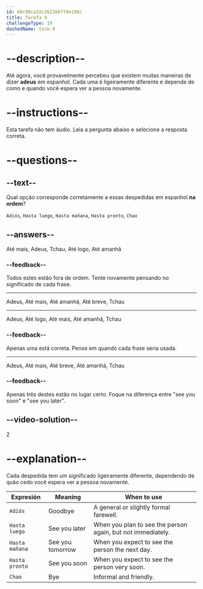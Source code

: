 ```yaml
---
id: 68c98ca32c262266f70e198c
title: Tarefa 9
challengeType: 19
dashedName: task-9
---
```


<!-- (No Audio) -->

# --description--

Até agora, você provavelmente percebeu que existem muitas maneiras de dizer **adeus** em espanhol. Cada uma é ligeiramente diferente e depende de como e quando você espera ver a pessoa novamente.

# --instructions--

Esta tarefa não tem áudio. Leia a pergunta abaixo e selecione a resposta correta.

# --questions--

## --text--

Qual opção corresponde corretamente a essas despedidas em espanhol **na ordem**?

`Adiós`, `Hasta luego`, `Hasta mañana`, `Hasta pronto`, `Chao`

## --answers--

Até mais, Adeus, Tchau, Até logo, Até amanhã

### --feedback--

Todos estes estão fora de ordem. Tente novamente pensando no significado de cada frase.

---

Adeus, Até mais, Até amanhã, Até breve, Tchau

---

Adeus, Até logo, Até mais, Até amanhã, Tchau

### --feedback--

Apenas uma está correta. Pense em quando cada frase seria usada.

---

Adeus, Até mais, Até breve, Até amanhã, Tchau

### --feedback--

Apenas três destes estão no lugar certo. Foque na diferença entre "see you soon" e "see you later".

## --video-solution--

2

# --explanation--

Cada despedida tem um significado ligeiramente diferente, dependendo de quão cedo você espera ver a pessoa novamente.

| Expresión          | Meaning         | When to use                                                   |
|--------------------|-----------------|----------------------------------------------------------------|
| `Adiós`            | Goodbye         | A general or slightly formal farewell. |
| `Hasta luego`      | See you later   | When you plan to see the person again, but not immediately.    |
| `Hasta mañana`     | See you tomorrow| When you expect to see the person the next day.                |
| `Hasta pronto`     | See you soon    | When you expect to see the person very soon.                   |
| `Chao`             | Bye             | Informal and friendly. |
